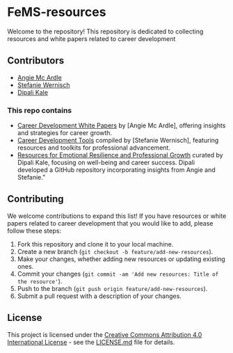 # FeMS-resources

Welcome to the repository! This repository is dedicated to collecting resources and white papers related to career development

## Contributors


- [Angie Mc Ardle](https://www.linkedin.com/in/angie-mc-ardle/)
- [Stefanie Wernisch](https://www.linkedin.com/in/stefanie-wernisch/)
- [Dipali Kale](https://www.linkedin.com/in/dipalikale/)

### This repo contains
- [Career Development White Papers](Career_development_white_papers.md) by [Angie Mc Ardle], offering insights and strategies for career growth.
- [Career Development Tools](Career_development_tools.md) compiled by [Stefanie Wernisch], featuring resources and toolkits for professional advancement.
- [Resources for Emotional Resilience and Professional Growth](emotional_resilience_professional_growth.md) curated by Dipali Kale, focusing on well-being and career success. Dipali developed a GitHub repository incorporating insights from Angie and Stefanie."



## Contributing

We welcome contributions to expand this list! If you have resources or white papers related to career development that you would like to add, please follow these steps:

1. Fork this repository and clone it to your local machine.
2. Create a new branch (`git checkout -b feature/add-new-resources`).
3. Make your changes, whether adding new resources or updating existing ones.
4. Commit your changes (`git commit -am 'Add new resources: Title of the resource'`).
5. Push to the branch (`git push origin feature/add-new-resources`).
6. Submit a pull request with a description of your changes.

## License

This project is licensed under the [Creative Commons Attribution 4.0 International License](https://creativecommons.org/licenses/by/4.0/) - see the [LICENSE.md](LICENSE.md) file for details.

